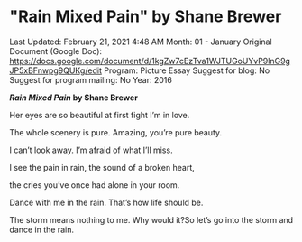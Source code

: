 # "Rain Mixed Pain" by Shane Brewer

Last Updated: February 21, 2021 4:48 AM
Month: 01 - January
Original Document (Google Doc): https://docs.google.com/document/d/1kgZw7cEzTva1WJTUGoUYvP9lnG9gJP5xBFnwpg9QUKg/edit
Program: Picture Essay
Suggest for blog: No
Suggest for program mailing: No
Year: 2016

***Rain Mixed Pain* by Shane Brewer**

Her eyes are so beautiful at first fight I’m in love.

The whole scenery is pure. Amazing, you’re pure beauty.

I can’t look away. I’m afraid of what I’ll miss.

I see the pain in rain, the sound of a broken heart,

the cries you’ve once had alone in your room.

Dance with me in the rain. That’s how life should be.

The storm means nothing to me. Why would it?So let’s go into the storm and dance in the rain.